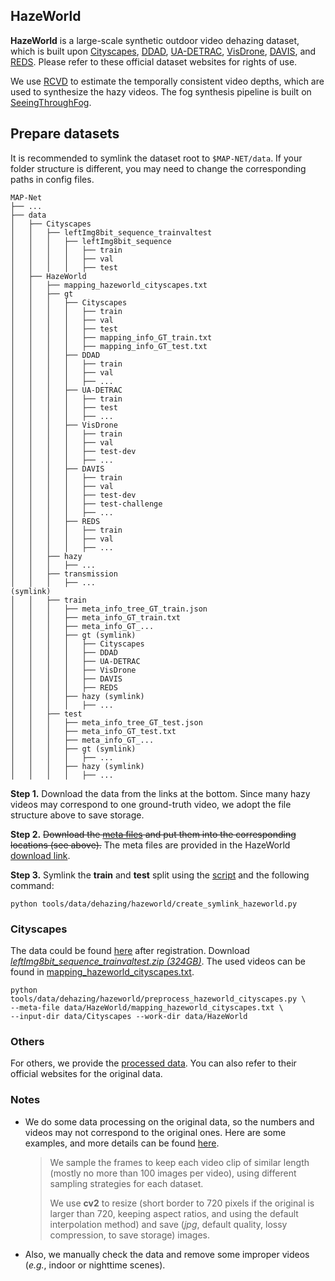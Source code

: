 ## HazeWorld

**HazeWorld** is a large-scale synthetic outdoor video dehazing dataset, 
which is built upon [Cityscapes](https://www.cityscapes-dataset.com/),
[DDAD](https://github.com/TRI-ML/DDAD),
[UA-DETRAC](https://detrac-db.rit.albany.edu/),
[VisDrone](https://github.com/VisDrone/VisDrone-Dataset),
[DAVIS](https://davischallenge.org/),
and [REDS](https://seungjunnah.github.io/Datasets/reds.html).
Please refer to these official dataset websites for rights of use.

We use [RCVD](https://robust-cvd.github.io/) to estimate the temporally consistent video depths, which are used to synthesize the hazy videos.
The fog synthesis pipeline is built on [SeeingThroughFog](https://github.com/princeton-computational-imaging/SeeingThroughFog/tree/master/tools/DatasetFoggification).

## Prepare datasets

It is recommended to symlink the dataset root to `$MAP-NET/data`.
If your folder structure is different, you may need to change the corresponding paths in config files.

```none
MAP-Net
├── ...
├── data
│   ├── Cityscapes
│   │   ├── leftImg8bit_sequence_trainvaltest
│   │   │   ├── leftImg8bit_sequence
│   │   │   │   ├── train
│   │   │   │   ├── val
│   │   │   │   ├── test
│   ├── HazeWorld
│   │   ├── mapping_hazeworld_cityscapes.txt
│   │   ├── gt
│   │   │   ├── Cityscapes
│   │   │   │   ├── train
│   │   │   │   ├── val
│   │   │   │   ├── test
│   │   │   │   ├── mapping_info_GT_train.txt
│   │   │   │   ├── mapping_info_GT_test.txt
│   │   │   ├── DDAD
│   │   │   │   ├── train
│   │   │   │   ├── val
│   │   │   │   ├── ...
│   │   │   ├── UA-DETRAC
│   │   │   │   ├── train
│   │   │   │   ├── test
│   │   │   │   ├── ...
│   │   │   ├── VisDrone
│   │   │   │   ├── train
│   │   │   │   ├── val
│   │   │   │   ├── test-dev
│   │   │   │   ├── ...
│   │   │   ├── DAVIS
│   │   │   │   ├── train
│   │   │   │   ├── val
│   │   │   │   ├── test-dev
│   │   │   │   ├── test-challenge
│   │   │   │   ├── ...
│   │   │   ├── REDS
│   │   │   │   ├── train
│   │   │   │   ├── val
│   │   │   │   ├── ...
│   │   ├── hazy
│   │   │   ├── ...
│   │   ├── transmission
│   │   │   ├── ...
(symlink)
│   │   ├── train
│   │   │   ├── meta_info_tree_GT_train.json
│   │   │   ├── meta_info_GT_train.txt
│   │   │   ├── meta_info_GT_...
│   │   │   ├── gt (symlink)
│   │   │   │   ├── Cityscapes
│   │   │   │   ├── DDAD
│   │   │   │   ├── UA-DETRAC
│   │   │   │   ├── VisDrone
│   │   │   │   ├── DAVIS
│   │   │   │   ├── REDS
│   │   │   ├── hazy (symlink)
│   │   │   │   ├── ...
│   │   ├── test
│   │   │   ├── meta_info_tree_GT_test.json
│   │   │   ├── meta_info_GT_test.txt
│   │   │   ├── meta_info_GT_...
│   │   │   ├── gt (symlink)
│   │   │   │   ├── ...
│   │   │   ├── hazy (symlink)
│   │   │   │   ├── ...
```

**Step 1.**
Download the data from the links at the bottom.
Since many hazy videos may correspond to one ground-truth video, we adopt the file structure above to save storage.

**Step 2.**
~~Download the [meta files]() and put them into the corresponding locations (see above).~~
The meta files are provided in the HazeWorld [download link]().

**Step 3.**
Symlink the **train** and **test** split using the [script](../tools/data/dehazing/hazeworld/create_symlink_hazeworld.py) and the following command:

```shell
python tools/data/dehazing/hazeworld/create_symlink_hazeworld.py
```

### Cityscapes

The data could be found [here](https://www.cityscapes-dataset.com/downloads/) after registration.
Download [*leftImg8bit_sequence_trainvaltest.zip (324GB)*](https://www.cityscapes-dataset.com/file-handling/?packageID=14).
The used videos can be found in [mapping_hazeworld_cityscapes.txt](https://drive.google.com/file/d/13IZPyeB64lu3szOJsihSPGyUx9cK6yb8/view?usp=share_link).

```shell
python tools/data/dehazing/hazeworld/preprocess_hazeworld_cityscapes.py \
--meta-file data/HazeWorld/mapping_hazeworld_cityscapes.txt \
--input-dir data/Cityscapes --work-dir data/HazeWorld
```

### Others

For others, we provide the [processed data]().
You can also refer to their official websites for the original data.

### Notes

* We do some data processing on the original data,
so the numbers and videos may not correspond to the original ones.
Here are some examples,
and more details can be found [here](../tools/data/dehazing/hazeworld/preprocess_hazeworld_cityscapes.py).

   > We sample the frames to keep each video clip of similar length (mostly no more than 100 images per video),
   > using different sampling strategies for each dataset.
   >
   > We use **cv2** to resize (short border to 720 pixels if the original is larger than 720, keeping aspect ratios,
   > and using the default interpolation method) and save (*jpg*, default quality, lossy compression, to save storage) images.

* Also, we manually check the data and remove some improper videos (*e.g.*, indoor or nighttime scenes).
